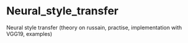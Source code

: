 # Neural_style_transfer
Neural style transfer (theory on russain, practise, implementation with VGG19, examples)
